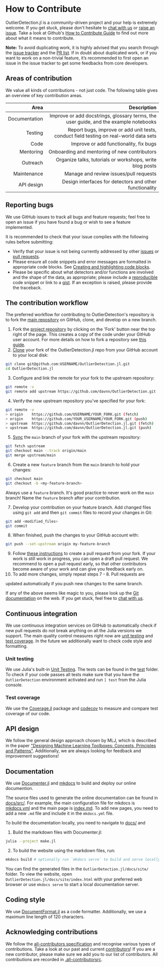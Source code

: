 
<a id='How-to-Contribute'></a>

<a id='How-to-Contribute-1'></a>

# How to Contribute


OutlierDetection.jl is a community-driven project and your help is extremely welcome. If you get stuck, please don't hesitate to [chat with us](https://discord.gg/5ErtExMV) or [raise an issue](https://github.com/davnn/OutlierDetection.jl/issues/new/choose). Take a look at Github's [How to Contribute Guide](https://opensource.guide/how-to-contribute/) to find out more about what it means to contribute.


**Note:** To avoid duplicating work, it is highly advised that you search through the [issue tracker](https://github.com/davnn/OutlierDetection.jl/issues) and the [PR list](https://github.com/davnn/OutlierDetection.jl/pulls). If in doubt about duplicated work, or if you want to work on a non-trivial feature, it’s recommended to first open an issue in the issue tracker to get some feedbacks from core developers.


<a id='Areas-of-contribution'></a>

<a id='Areas-of-contribution-1'></a>

## Areas of contribution


We value all kinds of contributions - not just code. The following table gives an overview of key contribution areas.


|          Area |                                                                           Description |
| -------------:| -------------------------------------------------------------------------------------:|
| Documentation |  Improve or add docstrings, glossary terms, the user guide, and the example notebooks |
|       Testing | Report bugs, improve or add unit tests, conduct field testing on real-world data sets |
|          Code |                                                Improve or add functionality, fix bugs |
|     Mentoring |                                          Onboarding and mentoring of new contributors |
|      Outreach |                              Organize talks, tutorials or workshops, write blog posts |
|   Maintenance |                                                Manage and review issues/pull requests |
|    API design |                               Design interfaces for detectors and other functionality |


<a id='Reporting-bugs'></a>

<a id='Reporting-bugs-1'></a>

## Reporting bugs


We use GitHub issues to track all bugs and feature requests; feel free to open an issue if you have found a bug or wish to see a feature implemented.


It is recommended to check that your issue complies with the following rules before submitting:


  * Verify that your issue is not being currently addressed by other [issues](https://github.com/davnn/OutlierDetection.jl/issues) or [pull requests](https://github.com/davnn/OutlierDetection.jl/pulls).
  * Please ensure all code snippets and error messages are formatted in appropriate code blocks. See [Creating and highlighting code blocks](https://help.github.com/articles/creating-and-highlighting-code-blocks).
  * Please be specific about what detectors and/or functions are involved and the shape of the data, as appropriate; please include a [reproducible](https://stackoverflow.com/help/mcve) code snippet or link to a [gist](https://gist.github.com). If an exception is raised, please provide the traceback.


<a id='The-contribution-workflow'></a>

<a id='The-contribution-workflow-1'></a>

## The contribution workflow


The preferred workflow for contributing to OutlierDetection's repository is to fork the [main repository](https://github.com/davnn/OutlierDetection.jl) on GitHub, clone, and develop on a new branch.


1. Fork the [project repository](https://github.com/davnn/OutlierDetection.jl) by clicking on the \'Fork\' button near the top right of the page. This creates a copy of the code under your GitHub user account. For more details on how to fork a repository see [this guide](https://help.github.com/articles/fork-a-repo/).
2. [Clone](https://docs.github.com/en/github/creating-cloning-and-archiving-repositories/cloning-a-repository) your fork of the OutlierDetection.jl repo from your GitHub account to your local disk:


```bash
git clone git@github.com:USERNAME/OutlierDetection.jl.git
cd OutlierDetection.jl
```


3. Configure and link the remote for your fork to the upstream repository:


```bash
git remote -v
git remote add upstream https://github.com/davnn/OutlierDetection.git
```


4. Verify the new upstream repository you\'ve specified for your fork:


```bash
git remote -v
> origin    https://github.com/USERNAME/YOUR_FORK.git (fetch)
> origin    https://github.com/YOUR_USERNAME/YOUR_FORK.git (push)
> upstream  https://github.com/davnn/OutlierDetection.jl.git (fetch)
> upstream  https://github.com/davnn/OutlierDetection.jl.git (push)
```


5. [Sync](https://docs.github.com/en/github/collaborating-with-issues-and-pull-requests/syncing-a-fork) the `main` branch of your fork with the upstream repository:


```bash
git fetch upstream
git checkout main --track origin/main
git merge upstream/main
```


6. Create a new `feature` branch from the `main` branch to hold your changes:


```bash
git checkout main
git checkout -b <my-feature-branch>
```


Always use a `feature` branch. It\'s good practice to never work on the `main` branch! Name the `feature` branch after your contribution.


7. Develop your contribution on your feature branch. Add changed files using `git add` and then `git commit` files to record your changes in Git:


```bash
git add <modified_files>
git commit
```


8. When finished, push the changes to your GitHub account with:


```bash
git push --set-upstream origin my-feature-branch
```


9. Follow [these instructions](https://help.github.com/articles/creating-a-pull-request-from-a-fork) to create a pull request from your fork. If your work is still work in progress, you can open a draft pull request. We recommend to open a pull request early, so that other contributors become aware of your work and can give you feedback early on.
10. To add more changes, simply repeat steps 7 - 8. Pull requests are


updated automatically if you push new changes to the same branch.


If any of the above seems like magic to you, please look up the [Git documentation](https://git-scm.com/documentation) on the web. If you get stuck, feel free to [chat with us](https://discord.gg/5ErtExMV).


<a id='Continuous-integration'></a>

<a id='Continuous-integration-1'></a>

## Continuous integration


We use continuous integration services on GitHub to automatically check if new pull requests do not break anything on all the Julia versions we support. The main quality control measures right now are [unit testing](#Unit-testing) and [test coverage](#Test-coverage). In the future we additionally want to check code style and formatting.


<a id='Unit-testing'></a>

<a id='Unit-testing-1'></a>

### Unit testing


We use Julia's built-in [Unit Testing](https://docs.julialang.org/en/v1/stdlib/Test/). The tests can be found in the [test](https://github.com/davnn/OutlierDetection.jl/tree/master/test) folder. To check if your code passes all tests make sure that you have the `OutlierDetection` environment activated and run `] test` from the Julia console.


<a id='Test-coverage'></a>

<a id='Test-coverage-1'></a>

### Test coverage


We use the [Coverage.jl](https://github.com/JuliaCI/Coverage.jl) package and [codecov](https://codecov.io) to measure and compare test coverage of our code.


<a id='API-design'></a>

<a id='API-design-1'></a>

## API design


We follow the general design approach chosen by MLJ, which is described in the paper ["Designing Machine Learning Toolboxes: Concepts, Principles and Patterns"](https://arxiv.org/abs/2101.04938). Additionally, we are always looking for feedback and improvement suggestions!


<a id='Documentation'></a>

<a id='Documentation-1'></a>

## Documentation


We use [Documenter.jl](https://github.com/JuliaDocs/Documenter.jl) and [mkdocs](https://github.com/mkdocs/mkdocs/) to build and deploy our online documention.


The source files used to generate the online documentation can be found in [docs/src/](https://github.com/davnn/OutlierDetection.jl/tree/master/docs/src). For example, the main configuration file for mkdocs is [mkdocs.yml](https://github.com/davnn/OutlierDetection.jl/tree/master/docs/src/mkdocs.yml) and the main page is [index.md](https://github.com/davnn/OutlierDetection.jl/tree/master/docs/src/index.md). To add new pages, you need to add a new `.md` file and include it in the `mkdocs.yml` file.


To build the documentation locally, you need to navigate to [docs/](https://github.com/davnn/OutlierDetection.jl/tree/master/docs) and


1. Build the markdown files with Documenter.jl:


```bash
julia --project make.jl
```


2. To build the website using the markdown files, run:


```bash
mkdocs build # optionally run `mkdocs serve` to build and serve locally
```


You can find the generated files in the `OutlierDetection.jl/docs/site/` folder. To view the website, open `OutlierDetection.jl/docs/site/index.html` with your preferred web browser or use `mkdocs serve` to start a local documentation server.


<a id='Coding-style'></a>

<a id='Coding-style-1'></a>

## Coding style


We use [DocumentFormat.jl](https://github.com/julia-vscode/DocumentFormat.jl) as a code formatter. Additionally, we use a maximum line length of 120 characters.


<a id='Acknowledging-contributions'></a>

<a id='Acknowledging-contributions-1'></a>

## Acknowledging contributions


We follow the [all-contributors specification](https://allcontributors.org) and recognise various types of contributions. Take a look at our past and current [contributors](https://github.com/davnn/OutlierDetection.jl/blob/main/CONTRIBUTORS.md)! If you are a new contributor, please make sure we add you to our list of contributors. All contributions are recorded in [.all-contributorsrc](https://github.com/davnn/OutlierDetection.jl/blob/main/.all-contributorsrc).

